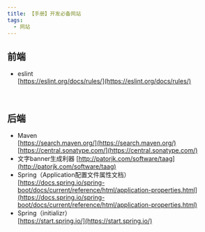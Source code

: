 ```yaml
---
title: 【手册】开发必备网站
tags:
  - 网站
---
```


## 前端
- eslint  
  [https://eslint.org/docs/rules/](https://eslint.org/docs/rules/)  

<br>

## 后端
- Maven  
  [https://search.maven.org/](https://search.maven.org/)  
  [https://central.sonatype.com/](https://central.sonatype.com/)
- 文字banner生成利器
  [http://patorjk.com/software/taag](http://patorjk.com/software/taag)
- Spring（Application配置文件属性文档）  
  [https://docs.spring.io/spring-boot/docs/current/reference/html/application-properties.html](https://docs.spring.io/spring-boot/docs/current/reference/html/application-properties.html)
- Spring（initializr）  
  [https://start.spring.io/](https://start.spring.io/)  
